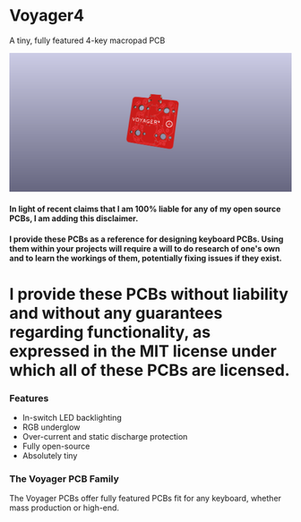 # Voyager4
A tiny, fully featured 4-key macropad PCB

![Render](https://github.com/ai03-2725/Voyager4/blob/master/Render/Front.png)

#### In light of recent claims that I am 100% liable for any of my open source PCBs, I am adding this disclaimer.
#### I provide these PCBs as a reference for designing keyboard PCBs. Using them within your projects will require a will to do research of one's own and to learn the workings of them, potentially fixing issues if they exist.
# I provide these PCBs without liability and without any guarantees regarding functionality, as expressed in the MIT license under which all of these PCBs are licensed.

### Features
* In-switch LED backlighting
* RGB underglow
* Over-current and static discharge protection
* Fully open-source
* Absolutely tiny

### The Voyager PCB Family
The Voyager PCBs offer fully featured PCBs fit for any keyboard, whether mass production or high-end.
